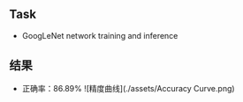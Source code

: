## Task
* GoogLeNet network training and inference

  

## 结果



* 正确率：86.89%
![精度曲线](./assets/Accuracy Curve.png)
